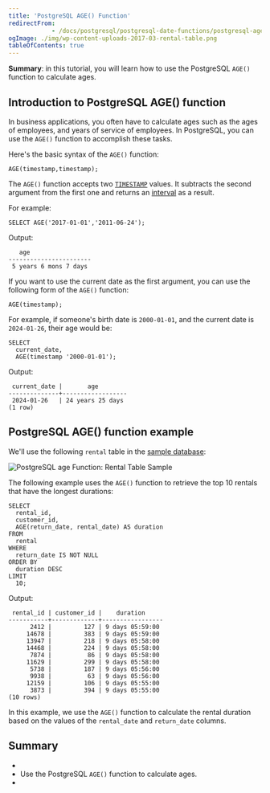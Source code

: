 ```yaml
---
title: 'PostgreSQL AGE() Function'
redirectFrom: 
            - /docs/postgresql/postgresql-date-functions/postgresql-age/
ogImage: ./img/wp-content-uploads-2017-03-rental-table.png
tableOfContents: true
---
```



**Summary**: in this tutorial, you will learn how to use the PostgreSQL `AGE()` function to calculate ages.





## Introduction to PostgreSQL AGE() function





In business applications, you often have to calculate ages such as the ages of employees, and years of service of employees. In PostgreSQL, you can use the `AGE()` function to accomplish these tasks.





Here's the basic syntax of the `AGE()` function:





```
AGE(timestamp,timestamp);
```





The `AGE()` function accepts two [`TIMESTAMP`](/docs/postgresql/postgresql-timestamp/) values. It subtracts the second argument from the first one and returns an [interval](https://www.postgresqltutorial.com/postgresql-tutorial/postgresql-interval) as a result.





For example:





```
SELECT AGE('2017-01-01','2011-06-24');
```





Output:





```
   age
-----------------------
 5 years 6 mons 7 days
```





If you want to use the current date as the first argument, you can use the following form of the `AGE()` function:





```
AGE(timestamp);
```





For example, if someone's birth date is `2000-01-01`, and the current date is `2024-01-26`, their age would be:





```
SELECT
  current_date,
  AGE(timestamp '2000-01-01');
```





Output:





```
 current_date |       age
--------------+------------------
 2024-01-26   | 24 years 25 days
(1 row)
```





## PostgreSQL AGE() function example





We'll use the following `rental` table in the [sample database](https://www.postgresqltutorial.com/postgresql-getting-started/postgresql-sample-database/):





![PostgreSQL age Function: Rental Table Sample](./img/wp-content-uploads-2017-03-rental-table.png)





The following example uses the `AGE()` function to retrieve the top 10 rentals that have the longest durations:





```
SELECT
  rental_id,
  customer_id,
  AGE(return_date, rental_date) AS duration
FROM
  rental
WHERE
  return_date IS NOT NULL
ORDER BY
  duration DESC
LIMIT
  10;
```





Output:





```
 rental_id | customer_id |    duration
-----------+-------------+-----------------
      2412 |         127 | 9 days 05:59:00
     14678 |         383 | 9 days 05:59:00
     13947 |         218 | 9 days 05:58:00
     14468 |         224 | 9 days 05:58:00
      7874 |          86 | 9 days 05:58:00
     11629 |         299 | 9 days 05:58:00
      5738 |         187 | 9 days 05:56:00
      9938 |          63 | 9 days 05:56:00
     12159 |         106 | 9 days 05:55:00
      3873 |         394 | 9 days 05:55:00
(10 rows)
```





In this example, we use the `AGE()` function to calculate the rental duration based on the values of the `rental_date` and `return_date` columns.





## Summary





- 
- Use the PostgreSQL `AGE()` function to calculate ages.
- 


